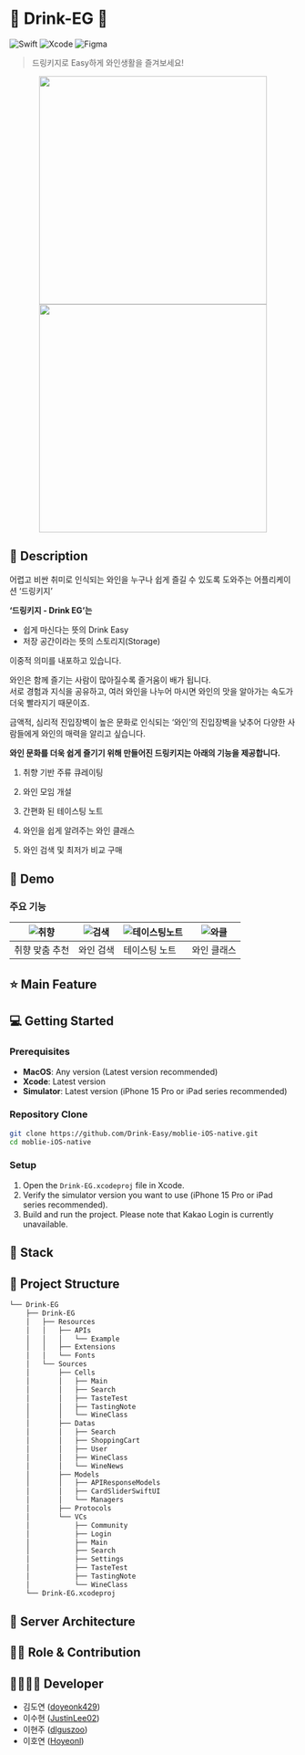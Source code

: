 # 🍷 Drink-EG 🍷

![Swift](https://img.shields.io/badge/swift-F54A2A?style=for-the-badge&logo=swift&logoColor=white)
![Xcode](https://img.shields.io/badge/Xcode-007ACC?style=for-the-badge&logo=Xcode&logoColor=white)
![Figma](https://img.shields.io/badge/figma-%23F24E1E.svg?style=for-the-badge&logo=figma&logoColor=white)

> 드링키지로 Easy하게 와인생활을 즐겨보세요!
<div align="center">
  <img src = "https://github.com/user-attachments/assets/1e11bdd8-7e8c-436d-90fd-9267ba825c9d" width="400">
  <img src = "https://github.com/user-attachments/assets/8bdcb11b-28c2-42b1-a079-f15d46ad592e" width="400">
</div>

## 📖 Description
어렵고 비싼 취미로 인식되는 와인을 누구나 쉽게 즐길 수 있도록 도와주는 어플리케이션 ‘드링키지’

**‘드링키지 - Drink EG’는**

+ 쉽게 마신다는 뜻의 Drink Easy
+ 저장 공간이라는 뜻의 스토리지(Storage)

이중적 의미를 내포하고 있습니다.

와인은 함께 즐기는 사람이 많아질수록 즐거움이 배가 됩니다.<br>
서로 경험과 지식을 공유하고, 여러 와인을 나누어 마시면 와인의 맛을 알아가는 속도가 더욱 빨라지기 때문이죠.

금액적, 심리적 진입장벽이 높은 문화로 인식되는 ‘와인’의
진입장벽을 낮추어 다양한 사람들에게 와인의 매력을 알리고 싶습니다.

**와인 문화를 더욱 쉽게 즐기기 위해 만들어진 드링키지는 아래의 기능을 제공합니다.**

1. 취향 기반 주류 큐레이팅

2. 와인 모임 개설

3. 간편화 된 테이스팅 노트

4. 와인을 쉽게 알려주는 와인 클래스

5. 와인 검색 및 최저가 비교 구매
## :baby_chick: Demo
### 주요 기능
| ![취향](https://github.com/user-attachments/assets/64a18104-89dd-47ed-b105-cc3f4773ed02) | ![검색](https://github.com/user-attachments/assets/4c1cf1dd-6bfa-48ea-83af-a739325ea272) | ![테이스팅노트]() | ![와클](https://github.com/user-attachments/assets/ec3279a5-4888-4a31-9882-d1d545a1ef4a) |
| --- | --- | --- | --- |
| 취향 맞춤 추천 | 와인 검색 | 테이스팅 노트 | 와인 클래스 |



## ⭐ Main Feature

## 💻 Getting Started
### **Prerequisites**
  - **MacOS**: Any version (Latest version recommended)
  - **Xcode**: Latest version
  - **Simulator**: Latest version (iPhone 15 Pro or iPad series recommended)
    
### **Repository Clone**
  ```bash
git clone https://github.com/Drink-Easy/moblie-iOS-native.git
cd moblie-iOS-native
  ```

### **Setup**
   1. Open the `Drink-EG.xcodeproj` file in Xcode.
   2. Verify the simulator version you want to use (iPhone 15 Pro or iPad series recommended).
   3. Build and run the project. Please note that Kakao Login is currently unavailable.

## 🔧 Stack

## :open_file_folder: Project Structure
```markdown
└── Drink-EG
    ├── Drink-EG
    │   ├── Resources
    │   │   ├── APIs
    │   │   │   └── Example
    │   │   ├── Extensions
    │   │   └── Fonts
    │   └── Sources
    │       ├── Cells
    │       │   ├── Main
    │       │   ├── Search
    │       │   ├── TasteTest
    │       │   ├── TastingNote
    │       │   └── WineClass
    │       ├── Datas
    │       │   ├── Search
    │       │   ├── ShoppingCart
    │       │   ├── User
    │       │   ├── WineClass
    │       │   └── WineNews
    │       ├── Models
    │       │   ├── APIResponseModels
    │       │   ├── CardSliderSwiftUI
    │       │   └── Managers
    │       ├── Protocols
    │       └── VCs
    │           ├── Community
    │           ├── Login
    │           ├── Main
    │           ├── Search
    │           ├── Settings
    │           ├── TasteTest
    │           ├── TastingNote
    │           └── WineClass
    └── Drink-EG.xcodeproj
```

## 🔨 Server Architecture

## 👨‍💻 Role & Contribution

## 👨‍👩‍👧‍👦 Developer
* 김도연 ([doyeonk429](https://github.com/doyeonk429))
* 이수현 ([JustinLee02](https://github.com/JustinLee02))
* 이현주 ([dlguszoo](https://github.com/dlguszoo))
* 이호연 ([Hoyeonl](https://github.com/Hoyeonl))
